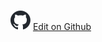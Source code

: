  ![](/assets/github-logo.svg "GitHub Logo") [Edit on Github](https://github.com/tedee-com/tedee-bridge-api/blob/master/overview/release_notes.md)
